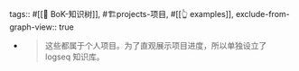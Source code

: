 tags:: #[[🌲 BoK-知识树]], #🏗️projects-项目, #[[👆 examples]],
exclude-from-graph-view:: true

- > 这些都属于个人项目。为了直观展示项目进度，所以单独设立了 logseq 知识库。